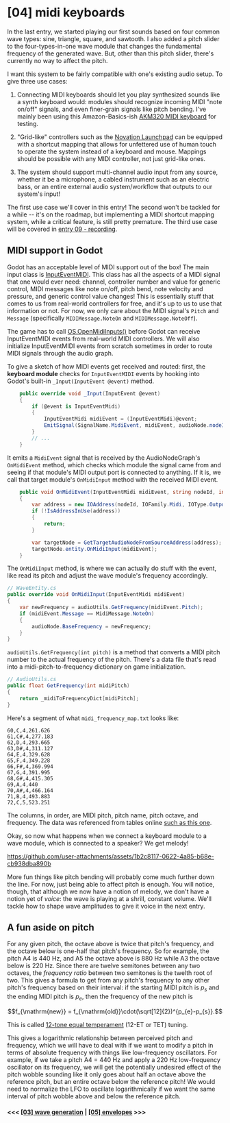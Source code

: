 # \[04\] midi keyboards

In the last entry, we started playing our first sounds based on four common wave types: sine, triangle, square, and sawtooth. I also added a pitch slider to the four-types-in-one wave module that changes the fundamental frequency of the generated wave. But, other than this pitch slider, there's currently no way to affect the pitch.

I want this system to be fairly compatible with one's existing audio setup. To give three use cases:

1. Connecting MIDI keyboards should let you play synthesized sounds like a synth keyboard would: modules should recognize incoming MIDI "note on/off" signals, and even finer-grain signals like pitch bending. I've mainly been using this Amazon-Basics-ish [AKM320 MIDI keyboard](http://midiplus.com/html/akm320.html) for testing.

2. "Grid-like" controllers such as the [Novation Launchpad](https://us.novationmusic.com/launchpad) can be equipped with a shortcut mapping that allows for unfettered use of human touch to operate the system instead of a keyboard and mouse. Mappings should be possible with any MIDI controller, not just grid-like ones.

3. The system should support multi-channel audio input from any source, whether it be a microphone, a cabled instrument such as an electric bass, or an entire external audio system/workflow that outputs to our system's input!

The first use case we'll cover in this entry! The second won't be tackled for a while -- it's on the roadmap, but implementing a MIDI shortcut mapping system, while a critical feature, is still pretty premature. The third use case will be covered in [entry 09 - recording](./09_recording.md).

## MIDI support in Godot

Godot has an acceptable level of MIDI support out of the box! The main input class is [InputEventMIDI](https://docs.godotengine.org/en/stable/classes/class_inputeventmidi.html). This class has all the aspects of a MIDI signal that one would ever need: channel, controller number and value for generic control, MIDI messages like note on/off, pitch bend, note velocity and pressure, and generic control value changes! This is essentially stuff that comes to us from real-world controllers for free, and it's up to us to use that information or not. For now, we only care about the MIDI signal's `Pitch` and `Message` (specifically `MIDIMessage.NoteOn` and `MIDIMessage.NoteOff`).

The game has to call [OS.OpenMidiInputs()](https://docs.godotengine.org/en/stable/classes/class_os.html#class-os-method-open-midi-inputs) before Godot can receive InputEventMIDI events from real-world MIDI controllers. We will also initialize InputEventMIDI events from scratch sometimes in order to route MIDI signals through the audio graph.

To give a sketch of how MIDI events get received and routed: first, the **keyboard module** checks for `InputEventMIDI` events by hooking into Godot's built-in `_Input(InputEvent @event)` method.

```C#
    public override void _Input(InputEvent @event)
    {
        if (@event is InputEventMidi)
        {
			InputEventMidi midiEvent = (InputEventMidi)@event;
			EmitSignal(SignalName.MidiEvent, midiEvent, audioNode.nodeId, midiOutput.index);
        }
        // ...
    }
```

It emits a `MidiEvent` signal that is received by the AudioNodeGraph's `OnMidiEvent` method, which checks which module the signal came from and seeing if that module's MIDI output port is connected to anything. If it is, we call that target module's `OnMidiInput` method with the received MIDI event.

```C#
    public void OnMidiEvent(InputEventMidi midiEvent, string nodeId, int index)
    {
        var address = new IOAddress(nodeId, IOFamily.Midi, IOType.Output, index);
        if (!IsAddressInUse(address))
        {
            return;
        }

        var targetNode = GetTargetAudioNodeFromSourceAddress(address);
        targetNode.entity.OnMidiInput(midiEvent);
    }
```

The `OnMidiInput` method, is where we can actually do stuff with the event, like read its pitch and adjust the wave module's frequency accordingly.

```C#
// WaveEntity.cs
public override void OnMidiInput(InputEventMidi midiEvent)
{
    var newFrequency = audioUtils.GetFrequency(midiEvent.Pitch);
    if (midiEvent.Message == MidiMessage.NoteOn)
    {
        audioNode.BaseFrequency = newFrequency;
    }
}
```

`audioUtils.GetFrequency(int pitch)` is a method that converts a MIDI pitch number to the actual frequency of the pitch. There's a data file that's read into a midi-pitch-to-frequency dictionary on game initialization.

```C#
// AudioUtils.cs
public float GetFrequency(int midiPitch)
{
    return _midiToFrequencyDict[midiPitch];
}
```

Here's a segment of what `midi_frequency_map.txt` looks like:

```
60,C,4,261.626
61,C#,4,277.183
62,D,4,293.665
63,D#,4,311.127
64,E,4,329.628
65,F,4,349.228
66,F#,4,369.994
67,G,4,391.995
68,G#,4,415.305
69,A,4,440
70,A#,4,466.164
71,B,4,493.883
72,C,5,523.251
```

The columns, in order, are MIDI pitch, pitch name, pitch octave, and frequency. The data was referenced from tables online [such as this one](http://midi.teragonaudio.com/tutr/notefreq.htm).

Okay, so now what happens when we connect a keyboard module to a wave module, which is connected to a speaker? We get melody!

https://github.com/user-attachments/assets/1b2c8117-0622-4a85-b68e-cb938dba890b

More fun things like pitch bending will probably come much further down the line. For now, just being able to affect pitch is enough. You will notice, though, that although we now have a notion of melody, we don't have a notion yet of *voice*: the wave is playing at a shrill, constant volume. We'll tackle how to shape wave amplitudes to give it voice in the next entry.

## A fun aside on pitch

For any given pitch, the octave above is twice that pitch's frequency, and the octave below is one-half that pitch's frequency. So for example, the pitch A4 is 440 Hz, and A5 the octave above is 880 Hz while A3 the octave below is 220 Hz. Since there are twelve semitones between any two octaves, the *frequency ratio* between two semitones is the twelth root of two. This gives a formula to get from any pitch's frequency to any other pitch's frequency based on their interval: if the starting MIDI pitch is $p_s$ and the ending MIDI pitch is $p_e$, then the frequency of the new pitch is

$$f_{\mathrm{new}} = f_{\mathrm{old}}\cdot(\sqrt[12]{2})^{p_{e}-p_{s}}.$$

This is called [12-tone equal temperament](https://en.wikipedia.org/wiki/12_equal_temperament) (12-ET or TET) tuning.

This gives a logarithmic relationship between perceived pitch and frequency, which we will have to deal with if we want to modify a pitch in terms of absolute frequency with things like low-frequency oscillators. For example, if we take a pitch A4 = 440 Hz and apply a 220 Hz low-frequency oscillator on its frequency, we will get the potentially undesired effect of the pitch wobble sounding like it only goes about half an octave above the reference pitch, but an entire octave below the reference pitch! We would need to normalize the LFO to oscillate logarithmically if we want the same interval of pitch wobble above and below the reference pitch.

#### <<< [\[03\] wave generation](./03_wave-generation.md) | [\[05\] envelopes](./05_envelopes.md) >>>
